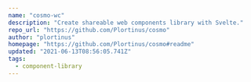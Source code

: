 ```yaml
---
name: "cosmo-wc"
description: "Create shareable web components library with Svelte."
repo_url: "https://github.com/Plortinus/cosmo"
author: "plortinus"
homepage: "https://github.com/Plortinus/cosmo#readme"
updated: "2021-06-13T08:56:05.741Z"
tags: 
  - component-library
---
```

